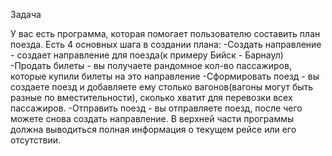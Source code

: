 Задача

У вас есть программа, которая помогает пользователю составить план поезда.
Есть 4 основных шага в создании плана:
-Создать направление - создает направление для поезда(к примеру Бийск - Барнаул)
-Продать билеты - вы получаете рандомное кол-во пассажиров, которые купили билеты на это направление
-Сформировать поезд - вы создаете поезд и добавляете ему столько вагонов(вагоны могут быть разные по вместительности), сколько хватит для перевозки всех пассажиров.
-Отправить поезд - вы отправляете поезд, после чего можете снова создать направление.
В верхней части программы должна выводиться полная информация о текущем рейсе или его отсутствии.

